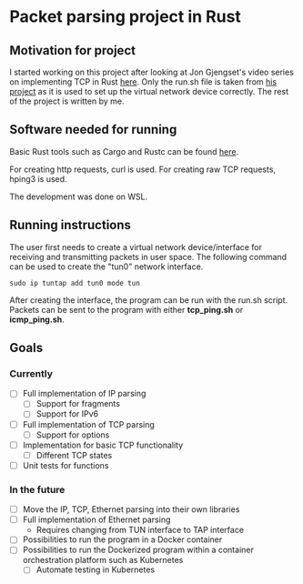 # Packet parsing project in Rust

## Motivation for project
I started working on this project after looking at Jon Gjengset's video series on implementing TCP in Rust [here](https://youtu.be/bzja9fQWzdA?si=iBGWw4V2QRtcBty3). Only the run.sh file is taken from [his project](https://github.com/jonhoo/rust-tcp/blob/master/run.sh) as it is used to set up the virtual network device correctly. The rest of the project is written by me. 

## Software needed for running
Basic Rust tools such as Cargo and Rustc can be found [here](https://doc.rust-lang.org/cargo/getting-started/installation.html). 

For creating http requests, curl is used. For creating raw TCP requests, hping3 is used. 

The development was done on WSL. 

## Running instructions
The user first needs to create a virtual network device/interface for receiving and transmitting packets in user space. The following command can be used to create the "tun0" network interface. 
```shell
sudo ip tuntap add tun0 mode tun
```

After creating the interface, the program can be run with the run.sh script. Packets can be sent to the program with either **tcp_ping.sh** or **icmp_ping.sh**.

## Goals
### Currently
- [ ] Full implementation of IP parsing
  - [ ] Support for fragments
  - [ ] Support for IPv6
- [ ] Full implementation of TCP parsing
  - [ ] Support for options
- [ ] Implementation for basic TCP functionality
  - [ ] Different TCP states
- [ ] Unit tests for functions

### In the future
- [ ] Move the IP, TCP, Ethernet parsing into their own libraries
- [ ] Full implementation of Ethernet parsing
  - Requires changing from TUN interface to TAP interface
- [ ] Possibilities to run the program in a Docker container
- [ ] Possibilities to run the Dockerized program within a container orchestration platform such as Kubernetes
  - [ ] Automate testing in Kubernetes